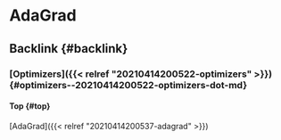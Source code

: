 # AdaGrad


## Backlink {#backlink}


### [Optimizers]({{< relref "20210414200522-optimizers" >}}) {#optimizers--20210414200522-optimizers-dot-md}


#### Top {#top}

[AdaGrad]({{< relref "20210414200537-adagrad" >}})

